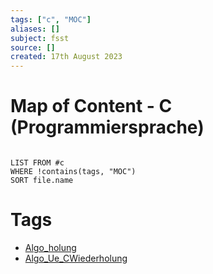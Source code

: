 ```yaml
---
tags: ["c", "MOC"]
aliases: []
subject: fsst
source: []
created: 17th August 2023
---
```


# Map of Content - C (Programmiersprache)

```dataview

LIST FROM #c
WHERE !contains(tags, "MOC")
SORT file.name

```

# Tags

- [Algo_holung](../DS-Algo/Algo_CWiederholung.md)
- [Algo_Ue_CWiederholung](../DS-Algo/Algo_Ue_CWiederholung.md)
